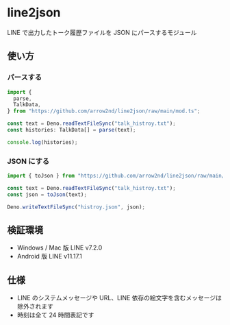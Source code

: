 # line2json

LINE で出力したトーク履歴ファイルを JSON にパースするモジュール

## 使い方

### パースする

```ts
import {
  parse,
  TalkData,
} from "https://github.com/arrow2nd/line2json/raw/main/mod.ts";

const text = Deno.readTextFileSync("talk_histroy.txt");
const histories: TalkData[] = parse(text);

console.log(histories);
```

### JSON にする

```ts
import { toJson } from "https://github.com/arrow2nd/line2json/raw/main/mod.ts";

const text = Deno.readTextFileSync("talk_histroy.txt");
const json = toJson(text);

Deno.writeTextFileSync("histroy.json", json);
```

## 検証環境

- Windows / Mac 版 LINE v7.2.0
- Android 版 LINE v11.17.1

## 仕様

- LINE のシステムメッセージや URL、LINE 依存の絵文字を含むメッセージは除外されます
- 時刻は全て 24 時間表記です
